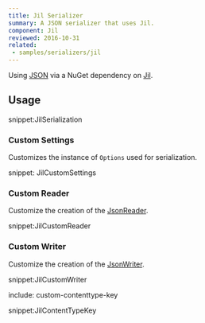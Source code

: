 ```yaml
---
title: Jil Serializer
summary: A JSON serializer that uses Jil.
component: Jil
reviewed: 2016-10-31
related:
 - samples/serializers/jil
---
```


Using [JSON](https://en.wikipedia.org/wiki/Json) via a NuGet dependency on [Jil](https://github.com/kevin-montrose/Jil).


## Usage

snippet:JilSerialization


### Custom Settings

Customizes the instance of `Options` used for serialization.

snippet: JilCustomSettings


### Custom Reader

Customize the creation of the [JsonReader](http://www.newtonsoft.com/json/help/html/T_Newtonsoft_Json_JsonReader.htm).

snippet:JilCustomReader


### Custom Writer

Customize the creation of the [JsonWriter](http://www.newtonsoft.com/json/help/html/T_Newtonsoft_Json_JsonWriter.htm).

snippet:JilCustomWriter


include: custom-contenttype-key

snippet:JilContentTypeKey

